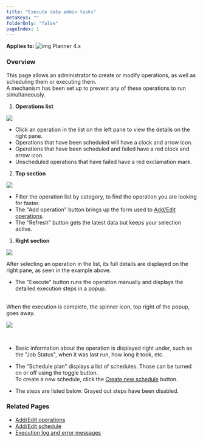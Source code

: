 ```yaml
---
title: "Execute data admin tasks"
metaKeys: ""
folderOnly: "false"
pageIndex: 1
---
```


 **Applies to:** ![img](https://profitbasedocs.blob.core.windows.net/icons/yes-icon.png) Planner 4.x
 
### Overview

This page allows an administrator to create or modify operations, as well as scheduling them or executing them.
<br/>
A mechanism has been set up to prevent any of these operations to run simultaneously.
<br/>

1. **Operations list**<br/>

![](https://profitbasedocs.blob.core.windows.net/plannerimages/Operations1.png)

- Click an operation in the list on the left pane to view the details on the right pane.
- Operations that have been scheduled will have a clock and arrow icon.
- Operations that have been scheduled and failed have a red clock and arrow icon.
- Unscheduled operations that have failed have a red exclamation mark.

2. **Top section**<br/>

![](https://profitbasedocs.blob.core.windows.net/plannerimages/OperationsTopSection.png)

- Filter the operation list by category, to find the operation you are looking for faster.<br/>
- The "Add operation" button brings up the form used to [Add/Edit operations](AddEditOperation.md).<br/>
- The "Refresh" button gets the latest data but keeps your selection active.

3. **Right section**<br/>

![](https://profitbasedocs.blob.core.windows.net/plannerimages/OperationDetails.png)

After selecting an operation in the list, its full details are displayed on the right pane, as seen in the example above.

- The "Execute" button runs the operation manually and displays the detailed execution steps in a popup.
<br/>
When the execution is complete, the spinner icon, top right of the popup, goes away.

![](https://profitbasedocs.blob.core.windows.net/plannerimages/OperationRunning.png)

<br/>

- Basic information about the operation is displayed right under, such as the "Job Status", when it was last run, how long it took, etc.

- The "Schedule plan" displays a list of schedules. Those can be turned on or off using the toggle button.<br/>
To create a new schedule, click the [Create new schedule](AddEditSchedule.md) button.

- The steps are listed below. Grayed out steps have been disabled.


### Related Pages

-  [Add/Edit operations](AddEditOperation.md)
-  [Add/Edit schedule](AddEditSchedule.md)
-  [Execution log and error messages](OperationLog.md)
